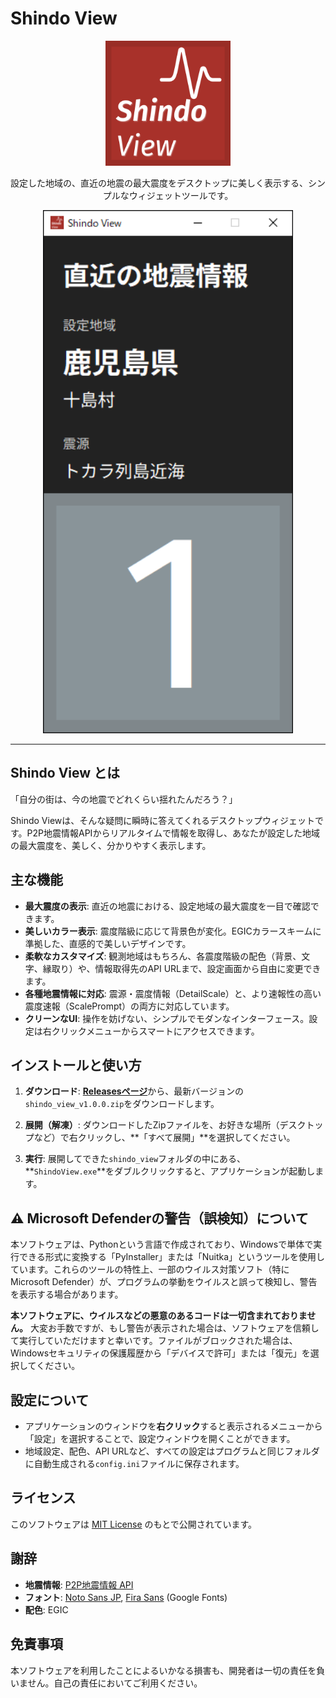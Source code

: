 # Shindo View

<p align="center">
  <img src="shindo_view_icon.png" width="200">
</p>

<p align="center">
  設定した地域の、直近の地震の最大震度をデスクトップに美しく表示する、シンプルなウィジェットツールです。
</p>

<p align="center">
  <img src="sv_image.png" width="400">
</p>

---

## Shindo View とは

「自分の街は、今の地震でどれくらい揺れたんだろう？」

Shindo Viewは、そんな疑問に瞬時に答えてくれるデスクトップウィジェットです。P2P地震情報APIからリアルタイムで情報を取得し、あなたが設定した地域の最大震度を、美しく、分かりやすく表示します。

## 主な機能

*   **最大震度の表示**: 直近の地震における、設定地域の最大震度を一目で確認できます。
*   **美しいカラー表示**: 震度階級に応じて背景色が変化。EGICカラースキームに準拠した、直感的で美しいデザインです。
*   **柔軟なカスタマイズ**: 観測地域はもちろん、各震度階級の配色（背景、文字、縁取り）や、情報取得先のAPI URLまで、設定画面から自由に変更できます。
*   **各種地震情報に対応**: 震源・震度情報（DetailScale）と、より速報性の高い震度速報（ScalePrompt）の両方に対応しています。
*   **クリーンなUI**: 操作を妨げない、シンプルでモダンなインターフェース。設定は右クリックメニューからスマートにアクセスできます。

## インストールと使い方

1.  **ダウンロード**:
    [**Releasesページ**](https://github.com/EGIC-Info/ShindoView/releases)から、最新バージョンの`shindo_view_v1.0.0.zip`をダウンロードします。

2.  **展開（解凍）**:
    ダウンロードしたZipファイルを、お好きな場所（デスクトップなど）で右クリックし、**「すべて展開」**を選択してください。

3.  **実行**:
    展開してできた`shindo_view`フォルダの中にある、**`ShindoView.exe`**をダブルクリックすると、アプリケーションが起動します。


## ⚠️ Microsoft Defenderの警告（誤検知）について

本ソフトウェアは、Pythonという言語で作成されており、Windowsで単体で実行できる形式に変換する「PyInstaller」または「Nuitka」というツールを使用しています。これらのツールの特性上、一部のウイルス対策ソフト（特にMicrosoft Defender）が、プログラムの挙動をウイルスと誤って検知し、警告を表示する場合があります。

**本ソフトウェアに、ウイルスなどの悪意のあるコードは一切含まれておりません。**
大変お手数ですが、もし警告が表示された場合は、ソフトウェアを信頼して実行していただけますと幸いです。ファイルがブロックされた場合は、Windowsセキュリティの保護履歴から「デバイスで許可」または「復元」を選択してください。

## 設定について

*   アプリケーションのウィンドウを**右クリック**すると表示されるメニューから「設定」を選択することで、設定ウィンドウを開くことができます。
*   地域設定、配色、API URLなど、すべての設定はプログラムと同じフォルダに自動生成される`config.ini`ファイルに保存されます。

## ライセンス

このソフトウェアは [MIT License](LICENSE) のもとで公開されています。

## 謝辞

*   **地震情報**: [P2P地震情報 API](https://www.p2pquake.net/json_api_v2/)
*   **フォント**: [Noto Sans JP](https://fonts.google.com/noto/specimen/Noto+Sans+JP), [Fira Sans](https://fonts.google.com/specimen/Fira+Sans) (Google Fonts)
*   **配色**: EGIC

## 免責事項

本ソフトウェアを利用したことによるいかなる損害も、開発者は一切の責任を負いません。自己の責任においてご利用ください。
